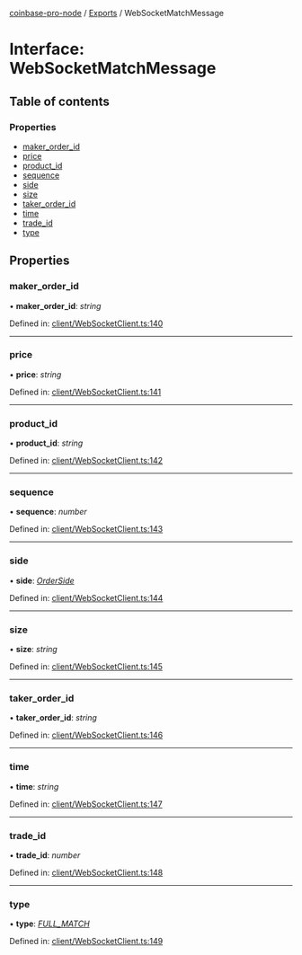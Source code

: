 [coinbase-pro-node](../README.md) / [Exports](../modules.md) / WebSocketMatchMessage

# Interface: WebSocketMatchMessage

## Table of contents

### Properties

- [maker\_order\_id](websocketmatchmessage.md#maker_order_id)
- [price](websocketmatchmessage.md#price)
- [product\_id](websocketmatchmessage.md#product_id)
- [sequence](websocketmatchmessage.md#sequence)
- [side](websocketmatchmessage.md#side)
- [size](websocketmatchmessage.md#size)
- [taker\_order\_id](websocketmatchmessage.md#taker_order_id)
- [time](websocketmatchmessage.md#time)
- [trade\_id](websocketmatchmessage.md#trade_id)
- [type](websocketmatchmessage.md#type)

## Properties

### maker\_order\_id

• **maker\_order\_id**: *string*

Defined in: [client/WebSocketClient.ts:140](https://github.com/bennycode/coinbase-pro-node/blob/c3d8f7c/src/client/WebSocketClient.ts#L140)

___

### price

• **price**: *string*

Defined in: [client/WebSocketClient.ts:141](https://github.com/bennycode/coinbase-pro-node/blob/c3d8f7c/src/client/WebSocketClient.ts#L141)

___

### product\_id

• **product\_id**: *string*

Defined in: [client/WebSocketClient.ts:142](https://github.com/bennycode/coinbase-pro-node/blob/c3d8f7c/src/client/WebSocketClient.ts#L142)

___

### sequence

• **sequence**: *number*

Defined in: [client/WebSocketClient.ts:143](https://github.com/bennycode/coinbase-pro-node/blob/c3d8f7c/src/client/WebSocketClient.ts#L143)

___

### side

• **side**: [*OrderSide*](../enums/orderside.md)

Defined in: [client/WebSocketClient.ts:144](https://github.com/bennycode/coinbase-pro-node/blob/c3d8f7c/src/client/WebSocketClient.ts#L144)

___

### size

• **size**: *string*

Defined in: [client/WebSocketClient.ts:145](https://github.com/bennycode/coinbase-pro-node/blob/c3d8f7c/src/client/WebSocketClient.ts#L145)

___

### taker\_order\_id

• **taker\_order\_id**: *string*

Defined in: [client/WebSocketClient.ts:146](https://github.com/bennycode/coinbase-pro-node/blob/c3d8f7c/src/client/WebSocketClient.ts#L146)

___

### time

• **time**: *string*

Defined in: [client/WebSocketClient.ts:147](https://github.com/bennycode/coinbase-pro-node/blob/c3d8f7c/src/client/WebSocketClient.ts#L147)

___

### trade\_id

• **trade\_id**: *number*

Defined in: [client/WebSocketClient.ts:148](https://github.com/bennycode/coinbase-pro-node/blob/c3d8f7c/src/client/WebSocketClient.ts#L148)

___

### type

• **type**: [*FULL\_MATCH*](../enums/websocketresponsetype.md#full_match)

Defined in: [client/WebSocketClient.ts:149](https://github.com/bennycode/coinbase-pro-node/blob/c3d8f7c/src/client/WebSocketClient.ts#L149)
